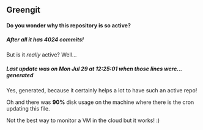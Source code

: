 ## Greengit

#### Do you wonder why this repository is so active?

##### After all it has 4024 commits!

But is it *really* active? Well...

##### Last update was on Mon Jul 29 at 12:25:01 when those lines were... generated

Yes, generated, because it certainly helps a lot to have such an active repo!

Oh and there was **90%** disk usage on the machine
where there is the cron updating this file.

Not the best way to monitor a VM in the cloud but it works! :)
